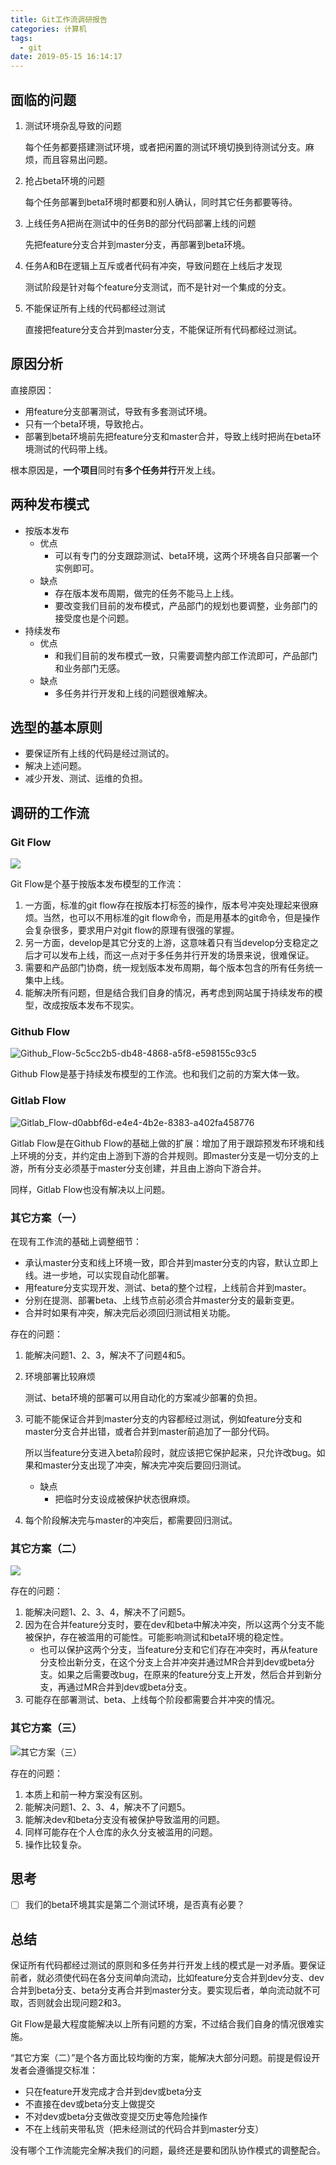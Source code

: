 ```yaml
---
title: Git工作流调研报告
categories: 计算机
tags:
  - git
date: 2019-05-15 16:14:17
---
```



## 面临的问题

1. 测试环境杂乱导致的问题

   每个任务都要搭建测试环境，或者把闲置的测试环境切换到待测试分支。麻烦，而且容易出问题。

2. 抢占beta环境的问题

   每个任务部署到beta环境时都要和别人确认，同时其它任务都要等待。

3. 上线任务A把尚在测试中的任务B的部分代码部署上线的问题

   先把feature分支合并到master分支，再部署到beta环境。

4. 任务A和B在逻辑上互斥或者代码有冲突，导致问题在上线后才发现

   测试阶段是针对每个feature分支测试，而不是针对一个集成的分支。

5. 不能保证所有上线的代码都经过测试

   直接把feature分支合并到master分支，不能保证所有代码都经过测试。

<!-- more -->

## 原因分析

直接原因：

- 用feature分支部署测试，导致有多套测试环境。
- 只有一个beta环境，导致抢占。
- 部署到beta环境前先把feature分支和master合并，导致上线时把尚在beta环境测试的代码带上线。

根本原因是，**一个项目**同时有**多个任务并行**开发上线。

## 两种发布模式

- 按版本发布 
  - 优点 
    - 可以有专门的分支跟踪测试、beta环境，这两个环境各自只部署一个实例即可。
  - 缺点 
    - 存在版本发布周期，做完的任务不能马上上线。
    - 要改变我们目前的发布模式，产品部门的规划也要调整，业务部门的接受度也是个问题。
- 持续发布 
  - 优点 
    - 和我们目前的发布模式一致，只需要调整内部工作流即可，产品部门和业务部门无感。
  - 缺点 
    - 多任务并行开发和上线的问题很难解决。

## 选型的基本原则

- 要保证所有上线的代码是经过测试的。
- 解决上述问题。
- 减少开发、测试、运维的负担。

## 调研的工作流

### Git Flow

![](https://wx2.sinaimg.cn/large/006tNc79gy1g3221nqkh0j31470u0qa0.jpg)

Git Flow是个基于按版本发布模型的工作流：

1. 一方面，标准的git flow存在按版本打标签的操作，版本号冲突处理起来很麻烦。当然，也可以不用标准的git flow命令，而是用基本的git命令，但是操作会复杂很多，要求用户对git flow的原理有很强的掌握。
2. 另一方面，develop是其它分支的上游，这意味着只有当develop分支稳定之后才可以发布上线，而这一点对于多任务并行开发的场景来说，很难保证。
3. 需要和产品部门协商，统一规划版本发布周期，每个版本包含的所有任务统一集中上线。
4. 能解决所有问题，但是结合我们自身的情况，再考虑到网站属于持续发布的模型，改成按版本发布不现实。

### Github Flow

![Github_Flow-5c5cc2b5-db48-4868-a5f8-e598155c93c5](https://wx3.sinaimg.cn/large/006tNc79gy1g32227lrnsj320b0ou0ux.jpg)

Github Flow是基于持续发布模型的工作流。也和我们之前的方案大体一致。

### Gitlab Flow

![Gitlab_Flow-d0abbf6d-e4e4-4b2e-8383-a402fa458776](https://wx3.sinaimg.cn/large/006tNc79gy1g3222i6ac2j328q0u0gps.jpg)

Gitlab Flow是在Github Flow的基础上做的扩展：增加了用于跟踪预发布环境和线上环境的分支，并约定由上游到下游的合并规则。即master分支是一切分支的上游，所有分支必须基于master分支创建，并且由上游向下游合并。

同样，Gitlab Flow也没有解决以上问题。

### 其它方案（一）

在现有工作流的基础上调整细节：

- 承认master分支和线上环境一致，即合并到master分支的内容，默认立即上线。进一步地，可以实现自动化部署。
- 用feature分支实现开发、测试、beta的整个过程，上线前合并到master。
- 分别在提测、部署beta、上线节点前必须合并master分支的最新变更。
- 合并时如果有冲突，解决完后必须回归测试相关功能。

存在的问题：

1. 能解决问题1、2、3，解决不了问题4和5。

2. 环境部署比较麻烦

   测试、beta环境的部署可以用自动化的方案减少部署的负担。

3. 可能不能保证合并到master分支的内容都经过测试，例如feature分支和master分支合并出错，或者合并到master前追加了一部分代码。

   所以当feature分支进入beta阶段时，就应该把它保护起来，只允许改bug。如果和master分支出现了冲突，解决完冲突后要回归测试。

   - 缺点 
     - 把临时分支设成被保护状态很麻烦。

4. 每个阶段解决完与master的冲突后，都需要回归测试。

### 其它方案（二）

![](https://wx3.sinaimg.cn/large/006tNc79gy1g3220wzigvj31pz0u0wiq.jpg)

存在的问题：

1. 能解决问题1、2、3、4，解决不了问题5。
2. 因为在合并feature分支时，要在dev和beta中解决冲突，所以这两个分支不能被保护，存在被滥用的可能性。可能影响测试和beta环境的稳定性。 
   - 也可以保护这两个分支，当feature分支和它们存在冲突时，再从feature分支检出新分支，在这个分支上合并冲突并通过MR合并到dev或beta分支。如果之后需要改bug，在原来的feature分支上开发，然后合并到新分支，再通过MR合并到dev或beta分支。
3. 可能存在部署测试、beta、上线每个阶段都需要合并冲突的情况。

### 其它方案（三）

![其它方案（三）](https://wx2.sinaimg.cn/large/006tNc79gy1g32231qxa0j31sx0u0gtw.jpg)

存在的问题：

1. 本质上和前一种方案没有区别。
2. 能解决问题1、2、3、4，解决不了问题5。
3. 能解决dev和beta分支没有被保护导致滥用的问题。
4. 同样可能存在个人仓库的永久分支被滥用的问题。
5. 操作比较复杂。

## 思考

- [ ]  我们的beta环境其实是第二个测试环境，是否真有必要？

## 总结

保证所有代码都经过测试的原则和多任务并行开发上线的模式是一对矛盾。要保证前者，就必须使代码在各分支间单向流动，比如feature分支合并到dev分支、dev合并到beta分支、beta分支再合并到master分支。要实现后者，单向流动就不可取，否则就会出现问题2和3。

Git Flow是最大程度能解决以上所有问题的方案，不过结合我们自身的情况很难实施。

“其它方案（二）”是个各方面比较均衡的方案，能解决大部分问题。前提是假设开发者会遵循提交标准：

- 只在feature开发完成才合并到dev或beta分支
- 不直接在dev或beta分支上做提交
- 不对dev或beta分支做改变提交历史等危险操作
- 不在上线前夹带私货（把未经测试的代码合并到master分支）

没有哪个工作流能完全解决我们的问题，最终还是要和团队协作模式的调整配合。
